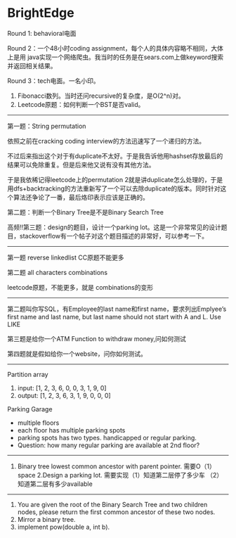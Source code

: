 # BrightEdge

Round 1: behavioral电面

Round 2：一个48小时coding assignment，每个人的具体内容略不相同，大体上是用 java实现一个网络爬虫。我当时的任务是在sears.com上做keyword搜索并返回相关结果。

Round 3：tech电面。一名小印。

1. Fibonacci数列。当时还问recursive的复杂度，是O(2^n)对。
2. Leetcode原题：如何判断一个BST是否valid。

---

第一题：String permutation

依照之前在cracking coding interview的方法迅速写了一个递归的方法。

不过后来指出这个对于有duplicate不太好。于是我告诉他用hashset存放最后的结果可以免除重复。但是后来他又说有没有其他方法。

于是我依稀记得leetcode上的permutation 2就是讲duplicate怎么处理的，于是用dfs+backtracking的方法重新写了一个可以去除duplicate的版本。同时针对这个算法还争论了一番，最后烙印表示应该是正确的。

第二题：判断一个Binary Tree是不是Binary Search Tree


高频!!第三题：design的题目，设计一个parking lot。这是一个非常常见的设计题目，stackoverflow有一个帖子对这个题目描述的非常好，可以参考一下。

---

第一题 reverse linkedlist  CC原题不能更多

第二题 all characters combinations 

leetcode原题，不能更多，就是 combinations的变形

---

第二题叫你写SQL，有Employee的last name和first name，要求列出Emplyee’s first name and last name, but last name should not start with A and L. Use LIKE

第三题是给你一个ATM Function to withdraw money,问如何测试

第四题就是假如给你一个website，问你如何测试。

---

Partition array

1. input: [1, 2, 3, 6, 0, 0, 3, 1, 9, 0]
2. output: [1, 2, 3, 6, 3, 1, 9, 0, 0, 0]


Parking Garage

+ multiple floors
+ each floor has multiple parking spots
+ parking spots has two types. handicapped or regular parking.
+ Question: how many regular parking are available at 2nd floor?


---

1. Binary tree lowest common ancestor with parent pointer. 需要O（1）space
2.Design a parking lot. 需要实现（1）知道第二层停了多少车 （2）知道第二层有多少available

---

1. You are given the root of the Binary Search Tree and two children nodes, please return the first common ancestor of these two nodes.
2. Mirror a binary tree.
3. implement pow(double a, int b).
